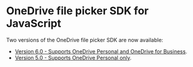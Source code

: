 # OneDrive file picker SDK for JavaScript

Two versions of the OneDrive file picker SDK are now available:

* [Version 6.0 - Supports OneDrive Personal and OneDrive for Business](js-v6/js-picker-overview.md).
* [Version 5.0 - Supports OneDrive Personal only](js-v5/javascript-picker-saver.md).



<!-- {
  "type": "#page.annotation",
  "description": "",
  "keywords": "",
  "section": "sdks"
} -->
